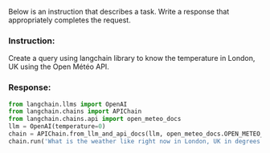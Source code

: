 Below is an instruction that describes a task. Write a response that appropriately completes the request.

### Instruction:
Create a query using langchain library to know the temperature in London, UK using the Open Météo API.

### Response:
```python
from langchain.llms import OpenAI
from langchain.chains import APIChain
from langchain.chains.api import open_meteo_docs
llm = OpenAI(temperature=0)
chain = APIChain.from_llm_and_api_docs(llm, open_meteo_docs.OPEN_METEO_DOCS, verbose=True)
chain.run('What is the weather like right now in London, UK in degrees Fahrenheit?')
```